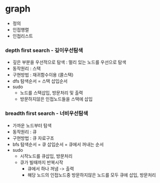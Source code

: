 # graph
- 정의
- 인접행렬
- 인접리스트

### depth first search - 깊이우선탐색
- 깊은 부분을 우선적으로 탐색 : 멀리 있는 노드를 우선으로 탐색
- 동작원리 : 스택
- 구현방법 : 재귀함수이용 (콜스택)
- dfs 탐색순서 = 스택 삽입순서
- sudo
  - 노드를 스택삽입, 방문처리 및 출력
  - 방문하지않은 인접노드들을 스택에 삽입


### breadth first search - 너비우선탐색
- 가까운 노드부터 탐색
- 동작원리 : 큐
- 구현방법 : 큐 자료구조
- bfs 탐색순서 = 큐 삽입순서 = 큐에서 꺼내는 순서
- sudo
  - 시작노드를 큐삽입, 방문처리
  - 큐가 빌때까지 반복시작
    - 큐에서 하나 꺼냄 -> 출력
    - 해당 노드의 인접노드중 방문하지않은 노드를 모두 큐에 삽입, 방문처리

